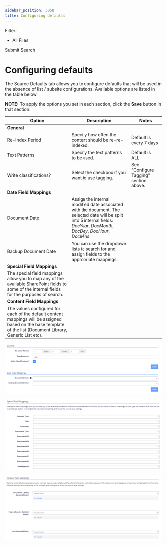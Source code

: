 ```yaml
---
sidebar_position: 3058
title: Configuring defaults
---
```


Filter: 

* All Files

Submit Search

# Configuring defaults

The Source Defaults tab allows you to configure defaults that will be used in the absence of list / subsite configurations. Available options are listed in the table below.

**NOTE:** To apply the options you set in each section, click the **Save** button in that section.

| Option | Description | Notes |
| --- | --- | --- |
| **General** | | |
| Re-Index Period | Specify how often the content should be re-re-indexed. | Default is every 7 days |
| Text Patterns | Specify the text patterns to be used. | Default is ALL |
| Write classifications? | Select the checkbox if you want to use tagging. | See "Configure Tagging" section above. |
| **Date Field Mappings** | | |
| Document Date | Assign the internal modified date associated with the document.  The selected date will be split into 5 internal fields: *DocYear*, *DocMonth*, *DocDay*, *DocHour*, *DocMins*. |  |
| Backup Document Date | You can use the dropdown lists to search for and assign fields to the appropriate mappings. |  |
| **Special Field Mappings** | | |
| The special field mappings allow you to map any of the available SharePoint fields to some of the internal fields for the purposes of search. | | |
| **Content Field Mappings** | | |
| The values configured for each of the default content mappings will be assigned based on the base template of the list (Document Library, Generic List etc). | | |

[![](../../../../../../static/images/DataClassification_5.7/Content/Resources/Images/sharepointadvancedsourceconfiguration_thumb_0_0.png)](../../../Resources/Images/sharepointadvancedsourceconfiguration.png)

[![](../../../../../../static/images/DataClassification_5.7/Content/Resources/Images/sharepointadvancedspecialfieldmappings_thumb_0_0.png)](../../../Resources/Images/sharepointadvancedspecialfieldmappings.png)

[![](../../../../../../static/images/DataClassification_5.7/Content/Resources/Images/sharepointadvancedsourcecontentmappings_thumb_0_0.png)](../../../Resources/Images/sharepointadvancedsourcecontentmappings.png)